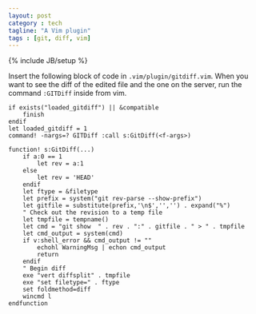 ```yaml
---
layout: post
category : tech
tagline: "A Vim plugin"
tags : [git, diff, vim]
---
```

{% include JB/setup %}

Insert the following block of code in `.vim/plugin/gitdiff.vim`. When you want
to see the diff of the edited file and the one on the server, run the command
`:GITDiff` inside from vim.

    if exists("loaded_gitdiff") || &compatible
        finish
    endif
    let loaded_gitdiff = 1
    command! -nargs=? GITDiff :call s:GitDiff(<f-args>)

    function! s:GitDiff(...)
        if a:0 == 1
            let rev = a:1
        else
            let rev = 'HEAD'
        endif
        let ftype = &filetype
        let prefix = system("git rev-parse --show-prefix")
        let gitfile = substitute(prefix,'\n$','','') . expand("%")
        " Check out the revision to a temp file
        let tmpfile = tempname()
        let cmd = "git show  " . rev . ":" . gitfile . " > " . tmpfile
        let cmd_output = system(cmd)
        if v:shell_error && cmd_output != ""
            echohl WarningMsg | echon cmd_output
            return
        endif
        " Begin diff
        exe "vert diffsplit" . tmpfile
        exe "set filetype=" . ftype
        set foldmethod=diff
        wincmd l
    endfunction

